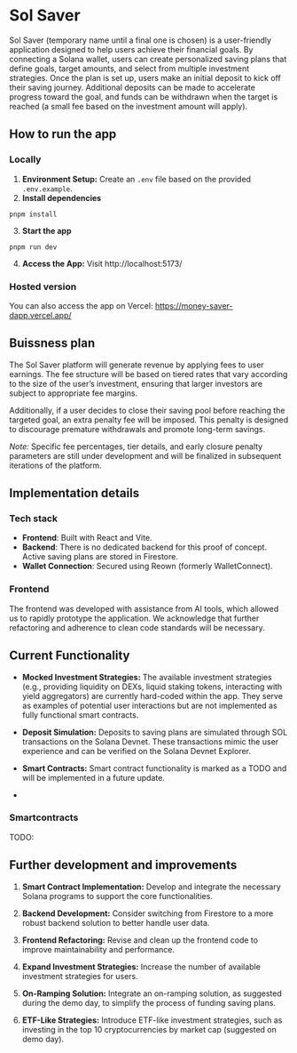 # Sol Saver
Sol Saver (temporary name until a final one is chosen) is a user-friendly application designed to help users achieve their financial goals.
By connecting a Solana wallet, users can create personalized saving plans that define goals, target amounts, and select from multiple investment strategies.
Once the plan is set up, users make an initial deposit to kick off their saving journey.
Additional deposits can be made to accelerate progress toward the goal, and funds can be withdrawn when the target is reached
(a small fee based on the investment amount will apply).

## How to run the app
### Locally
1. **Environment Setup:**
Create an `.env` file based on the provided `.env.example`.
2. **Install dependencies**
```shell
pnpm install
```
3. **Start the app**
```shell
pnpm run dev
```
4. **Access the App:**
Visit http://localhost:5173/

### Hosted version
You can also access the app on Vercel:  https://money-saver-dapp.vercel.app/

## Buissness plan
The Sol Saver platform will generate revenue by applying fees to user earnings. The fee structure will be based on tiered rates that vary according to the size of the user’s investment, ensuring that larger investors are subject to appropriate fee margins.

Additionally, if a user decides to close their saving pool before reaching the targeted goal, an extra penalty fee will be imposed. This penalty is designed to discourage premature withdrawals and promote long-term savings.

_Note:_ Specific fee percentages, tier details, and early closure penalty parameters are still under development and will be finalized in subsequent iterations of the platform.



## Implementation details
### Tech stack
- **Frontend**: Built with React and Vite.
- **Backend**: There is no dedicated backend for this proof of concept. Active saving plans are stored in Firestore.
- **Wallet Connection**: Secured using Reown (formerly WalletConnect).

### Frontend
The frontend was developed with assistance from AI tools, which allowed us to rapidly prototype the application.
We acknowledge that further refactoring and adherence to clean code standards will be necessary.

## Current Functionality
- **Mocked Investment Strategies:**
The available investment strategies (e.g., providing liquidity on DEXs, liquid staking tokens, interacting with yield aggregators) are currently hard-coded within the app. They serve as examples of potential user interactions but are not implemented as fully functional smart contracts.

- **Deposit Simulation:**
Deposits to saving plans are simulated through SOL transactions on the Solana Devnet. These transactions mimic the user experience and can be verified on the Solana Devnet Explorer.

- **Smart Contracts:**
Smart contract functionality is marked as a TODO and will be implemented in a future update.
- 
### Smartcontracts
TODO:

## Further development and improvements
1. **Smart Contract Implementation:**
Develop and integrate the necessary Solana programs to support the core functionalities.

2. **Backend Development:**
Consider switching from Firestore to a more robust backend solution to better handle user data.

3. **Frontend Refactoring:**
Revise and clean up the frontend code to improve maintainability and performance.

4. **Expand Investment Strategies:**
Increase the number of available investment strategies for users.

5. **On-Ramping Solution:**
Integrate an on-ramping solution, as suggested during the demo day, to simplify the process of funding saving plans.

6. **ETF-Like Strategies:**
Introduce ETF-like investment strategies, such as investing in the top 10 cryptocurrencies by market cap (suggested on demo day).


